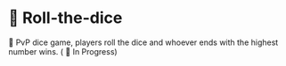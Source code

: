 # 🎲 Roll-the-dice
🎲 PvP dice game, players roll the dice and whoever ends with the highest number wins. ( 🚧 In Progress)
